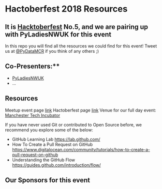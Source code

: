 # Hactoberfest 2018 Resources

## It is [Hacktoberfest](https://hacktoberfest.digitalocean.com) No.5, and we are pairing up with PyLadiesNWUK for this event

In this repo you will find all the resources we could find for this event!
Tweet us at [@PyDataMCR](https://twitter.com/PyDataMCR) if you think of any others ;)


## Co-Presenters:**
* [PyLadiesNWUK](https://twitter.com/PyLadiesNWUK)
* …

## Resources
Meetup event page [link](https://www.meetup.com/PyData-Manchester/events/254560871/)
Hactoberfest page [link](https://hacktoberfest.digitalocean.com)
Venue for our full day event: [Manchester Tech Incubator](https://mspl.co.uk/campuses/manchester-technology-centre/tech-incubator/)

If you have never used Git or contributed to Open Source before, we recommend you explore some of the below:
* GitHub Learning Lab https://lab.github.com/
* How To Create a Pull Request on GitHub https://www.digitalocean.com/community/tutorials/how-to-create-a-pull-request-on-github
* Understanding the GitHub Flow https://guides.github.com/introduction/flow/


## Our Sponsors for this event
